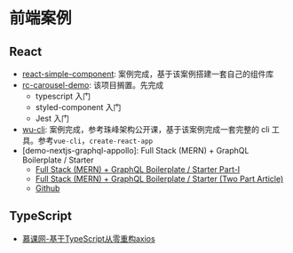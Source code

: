 # 前端案例

## React

- [react-simple-component](/fe2020/case/React/react-simple-component): 案例完成，基于该案例搭建一套自己的组件库
- [rc-carousel-demo](https://github.com/weisuoke/rc-carousel-demo): 该项目搁置。先完成
  - typescript 入门
  - styled-component 入门
  - Jest 入门
- [wu-cli](/fe2020/case/scaffold/zf-cli): 案例完成，参考珠峰架构公开课，基于该案例完成一套完整的 cli 工具。参考`vue-cli`，`create-react-app`
- [demo-nextjs-graphql-appollo]: Full Stack (MERN) + GraphQL Boilerplate / Starter
  - [Full Stack (MERN) + GraphQL Boilerplate / Starter Part-I](https://geekyants.com/blog/full-stack-mern--graphql-boilerplate--starter-part-i-147)
  - [Full Stack (MERN) + GraphQL Boilerplate / Starter (Two Part Article)](https://blog.geekyants.com/full-stack-mern-graphql-boilerplate-starter-two-part-article-18db1aeabfe1)
  - [Github](https://github.com/garganurag893/Next.js_GraphQL_Express_Apollo_Boilerplate)



## TypeScript

- [慕课网-基于TypeScript从零重构axios](/fe2020/case/typescript/imooc-typescript-axios.md)

